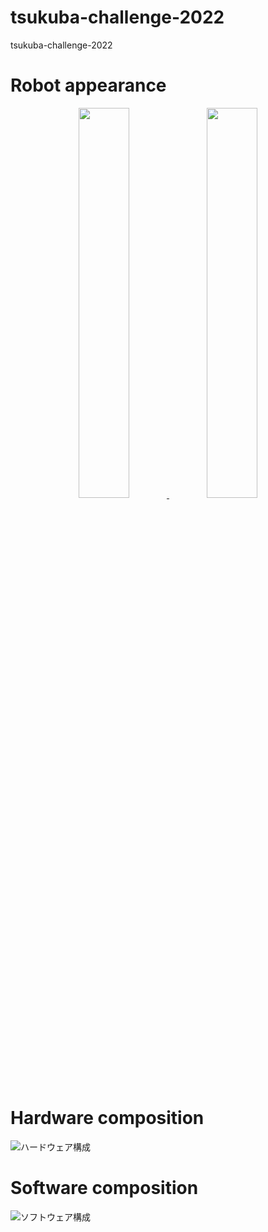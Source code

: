# tsukuba-challenge-2022
tsukuba-challenge-2022

# Robot appearance
<p align="center">
  <a href="https://github.com/Arcanain" target="_blank">
    <img width="40%" height="40%" src="https://user-images.githubusercontent.com/52307432/193040378-10144aaf-560e-4392-958f-2924c9b9df00.JPG">
  </a>
  <a href="https://github.com/Arcanain" target="_blank">
    <img width="40%" height="40%" src="https://user-images.githubusercontent.com/52307432/193040766-f2d80ca7-e8dd-4848-be7f-5779e7b62a9d.JPG">
  </a>
</p>

# Hardware composition
![ハードウェア構成](https://user-images.githubusercontent.com/52307432/193834386-6fa4ed87-ff82-4b19-a860-1e9e228db908.jpg)

# Software composition
![ソフトウェア構成](https://user-images.githubusercontent.com/52307432/193834331-4180488b-ba69-40f1-9750-c6ec3a7eb99b.jpg)
